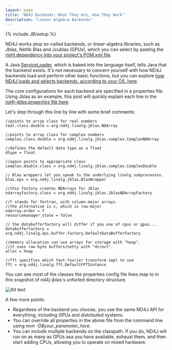 ```yaml
---
layout: page
title: "ND4J Backends: What They Are, How They Work"
description: "Linear Algebra Backends"
---
```

{% include JB/setup %}

ND4J works atop so-called backends, or linear-algebra libraries, such as Jblas, Netlib Blas and Jcublas (GPUs), which you can select by pasting the [right dependency into your project's POM.xml file](http://nd4j.org/dependencies.html). 

A Java [ServiceLoader](https://docs.oracle.com/javase/6/docs/api/java/util/ServiceLoader.html), which is baked into the language itself, tells Java that the backend exists. It's not necessary to concern yourself with how ND4J backends load and perform other basic functions, but you can explore [how ND4J loads and selects backends, according to your OS, here](https://github.com/deeplearning4j/nd4j/blob/master/nd4j-api/src/main/java/org/nd4j/linalg/factory/Nd4jBackend.java).

The core configurations for each backend are specified in a properties file. Using Jblas as an example, this post will quickly explain each line in the [*nd4j-jblas.properties* file here](https://github.com/deeplearning4j/nd4j/blob/master/nd4j-jblas/src/main/resources/nd4j-jblas.properties).

<script src="http://gist-it.appspot.com/https://github.com/deeplearning4j/nd4j/blob/master/nd4j-jblas/src/main/resources/nd4j-jblas.properties?slice=18:35"></script>

Let's step through this line by line with some brief comments:

    //points to array class for real numbers
    real.class.double = org.nd4j.linalg.jblas.NDArray 
    
    //points to array class for complex numbers
    complex.class.double = org.nd4j.linalg.jblas.complex.ComplexNDArray 
    
    //defines the default data type as a float
    dtype = float  
    
    //again points to appropriate class
    complex.double.class = org.nd4j.linalg.jblas.complex.ComplexDouble 
    
    // Blas wrappers let you speak to the underlying linalg subprocesses.
    blas.ops = org.nd4j.linalg.jblas.BlasWrapper 
    
    //this factory creates NDArrays for Jblas
    ndarrayfactory.class = org.nd4j.linalg.jblas.JblasNDArrayFactory  
    
    //f stands for fortran, with column-major arrays. 
    //the alternative is c, which is row-major
    ndarray.order = f 
    resourcemanager_state = false 
    
    // the databufferfactory will differ if you use of cpus or gpus...
    databufferfactory = org.nd4j.linalg.api.buffer.factory.DefaultDataBufferFactory 
    
    //memory allocation can use arrays for storage with "heap".
    //it uses raw byte buffers/netty with "direct".
    alloc = heap 
    
    //fft specifies which fast-fourier transform impl to use
    fft = org.nd4j.linalg.fft.DefaultFFTInstance

You can see most of the classes the properties config file lines map to in this snapshot of nd4j-jblas's unfurled directory structure. 

![Alt text](../img/nd4j_backend_config.png)

A few more points:

* Regardless of the backend you choose, you use the same ND4J API for everything, including GPUs and distributed systems. 
* You can override all properties in the above file from the command line using *mvn -D$your_parameter_here*.
* You can include multiple backends on the classpath. If you do, ND4J will run on as many as GPUs asa you have available, exhaust them, and then start adding CPUs, allowing you to operate on mixed hardware. 
